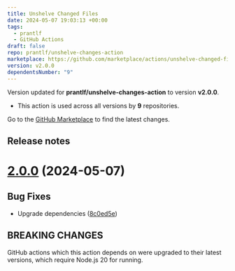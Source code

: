 ```yaml
---
title: Unshelve Changed Files
date: 2024-05-07 19:03:13 +00:00
tags:
  - prantlf
  - GitHub Actions
draft: false
repo: prantlf/unshelve-changes-action
marketplace: https://github.com/marketplace/actions/unshelve-changed-files
version: v2.0.0
dependentsNumber: "9"
---
```



Version updated for **prantlf/unshelve-changes-action** to version **v2.0.0**.
- This action is used across all versions by **9** repositories.

Go to the [GitHub Marketplace](https://github.com/marketplace/actions/unshelve-changed-files) to find the latest changes.

## Release notes

# [2.0.0](https://github.com/prantlf/unshelve-changes-action/compare/v1.0.1...v2.0.0) (2024-05-07)

## Bug Fixes

* Upgrade dependencies ([8c0ed5e](https://github.com/prantlf/unshelve-changes-action/commit/8c0ed5e6175459071a3d951cf1691aded0411621))

## BREAKING CHANGES

GitHub actions which this action depends on were upgraded to their latest versions, which require Node.js 20 for running.
